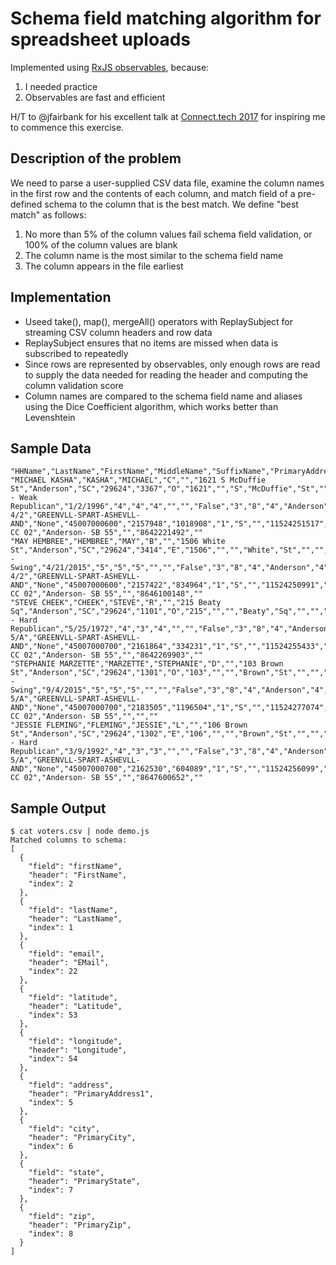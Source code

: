 # Schema field matching algorithm for spreadsheet uploads

Implemented using [RxJS observables](http://reactivex.io/rxjs/), because:

1. I needed practice
2. Observables are fast and efficient

H/T to @jfairbank for his excellent talk at [Connect.tech 2017](https://speakerdeck.com/jfairbank/connect-dot-tech-2017-dive-into-rxjs-observables) for inspiring me to commence this exercise.

## Description of the problem

We need to parse a user-supplied CSV data file, examine the column names in the first row and the contents of each column, and match field of a pre-defined schema to the column that is the best match. We define "best match" as follows:

1. No more than 5% of the column values fail schema field validation, or 100% of the column values are blank
2. The column name is the most similar to the schema field name
3. The column appears in the file earliest

## Implementation

* Useed take(), map(), mergeAll() operators with ReplaySubject for streaming CSV column headers and row data
* ReplaySubject ensures that no items are missed when data is subscribed to repeatedly
* Since rows are represented by observables, only enough rows are read to supply the data needed for reading the header and computing the column validation score
* Column names are compared to the schema field name and aliases using the Dice Coefficient algorithm, which works better than Levenshtein

## Sample Data

```csv
"HHName","LastName","FirstName","MiddleName","SuffixName","PrimaryAddress1","PrimaryCity","PrimaryState","PrimaryZip","PrimaryZip4","PrimaryOddEvenCode","PrimaryHouseNumber","PrimaryHouseHalf","PrimaryStreetPre","PrimaryStreetName","PrimaryStreetType","PrimaryStreetPost","PrimaryUnit","PrimaryUnitNumber","PrimaryPhone","TelephoneReliabilityCode","HasPrimaryPhone","EMail","DOB","AgeRange","Age","Gender","OfficialParty","CalculatedParty","RegistrationDate","GeneralFrequency","PrimaryFrequency","OverAllFrequency","GeneralAbsenteeStatus","PrimaryAbsenteeStatus","Moved","CDName","LDName","SDName","CountyName","CountyNumber","PrecinctNumber","PrecinctName","DMA","Turf","CensusBlock","VoterKey","HHRecId","HHMemberId","HHCode","JurisdictionalVoterId","ClientId","StateVoterId","Latitude","Longitude","MD1Name","MD2Name","CellularPhone","HomePhone","OtherPhone"
"MICHAEL KASHA","KASHA","MICHAEL","C","","1621 S McDuffie St","Anderson","SC","29624","3367","O","1621","","S","McDuffie","St","","","","8642221492","","True","","6/19/1945","6","70","M","Unaffiliated","2 - Weak Republican","1/2/1996","4","4","4","","","False","3","8","4","Anderson","4","081","ANDERSON 4/2","GREENVLL-SPART-ASHEVLL-AND","None","45007000600","2157948","1018908","1","S","","11524251517","041904888","34.489912","-82.645473","Anderson- CC 02","Anderson- SB 55","","8642221492",""
"MAY HEMBREE","HEMBREE","MAY","B","","1506 White St","Anderson","SC","29624","3414","E","1506","","","White","St","","","","8646100148","6","True","","1/14/1961","4","55","F","Unaffiliated","3 - Swing","4/21/2015","5","5","5","","","False","3","8","4","Anderson","4","081","ANDERSON 4/2","GREENVLL-SPART-ASHEVLL-AND","None","45007000600","2157422","834964","1","S","","11524250991","235723185","34.491968","-82.638496","Anderson- CC 02","Anderson- SB 55","","8646100148",""
"STEVE CHEEK","CHEEK","STEVE","R","","215 Beaty Sq","Anderson","SC","29624","1101","O","215","","","Beaty","Sq","","","","8642269903","9","True","","2/11/1951","6","65","M","Unaffiliated","1 - Hard Republican","5/25/1972","4","3","4","","","False","3","8","4","Anderson","4","082","ANDERSON 5/A","GREENVLL-SPART-ASHEVLL-AND","None","45007000700","2161864","334231","1","S","","11524255433","041239469","34.502244","-82.678952","Anderson- CC 02","Anderson- SB 55","","8642269903",""
"STEPHANIE MARZETTE","MARZETTE","STEPHANIE","D","","103 Brown St","Anderson","SC","29624","1301","O","103","","","Brown","St","","","","","","False","","11/11/1957","5","58","F","Unaffiliated","3 - Swing","9/4/2015","5","5","5","","","False","3","8","4","Anderson","4","082","ANDERSON 5/A","GREENVLL-SPART-ASHEVLL-AND","None","45007000700","2183505","1196504","1","S","","11524277074","235791278","34.503126","-82.665886","Anderson- CC 02","Anderson- SB 55","","",""
"JESSIE FLEMING","FLEMING","JESSIE","L","","106 Brown St","Anderson","SC","29624","1302","E","106","","","Brown","St","","","","8647600652","9","True","","8/8/1973","3","42","M","Unaffiliated","1 - Hard Republican","3/9/1992","4","3","3","","","False","3","8","4","Anderson","4","082","ANDERSON 5/A","GREENVLL-SPART-ASHEVLL-AND","None","45007000700","2162530","604089","1","S","","11524256099","044216943","34.503094","-82.665886","Anderson- CC 02","Anderson- SB 55","","8647600652",""

```

## Sample Output

```
$ cat voters.csv | node demo.js
Matched columns to schema:
[
  {
    "field": "firstName",
    "header": "FirstName",
    "index": 2
  },
  {
    "field": "lastName",
    "header": "LastName",
    "index": 1
  },
  {
    "field": "email",
    "header": "EMail",
    "index": 22
  },
  {
    "field": "latitude",
    "header": "Latitude",
    "index": 53
  },
  {
    "field": "longitude",
    "header": "Longitude",
    "index": 54
  },
  {
    "field": "address",
    "header": "PrimaryAddress1",
    "index": 5
  },
  {
    "field": "city",
    "header": "PrimaryCity",
    "index": 6
  },
  {
    "field": "state",
    "header": "PrimaryState",
    "index": 7
  },
  {
    "field": "zip",
    "header": "PrimaryZip",
    "index": 8
  }
]
```
